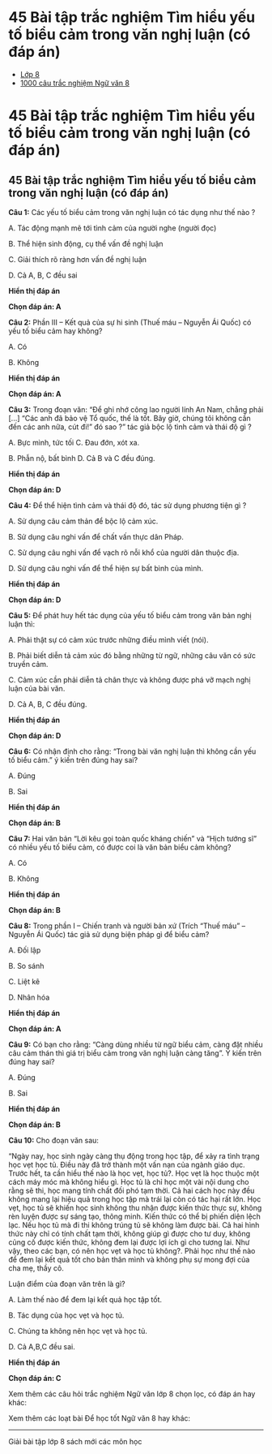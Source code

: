 # 45 Bài tập trắc nghiệm Tìm hiểu yếu tố biểu cảm trong văn nghị luận (có đáp án)

  * [Lớp 8](https://vietjack.com/series/lop-8.jsp)
  * [1000 câu trắc nghiệm Ngữ văn 8](https://vietjack.com/ngu-van-8/trac-nghiem-ngu-van-lop-8.jsp)



# 45 Bài tập trắc nghiệm Tìm hiểu yếu tố biểu cảm trong văn nghị luận (có đáp án)

## 45 Bài tập trắc nghiệm Tìm hiểu yếu tố biểu cảm trong văn nghị luận (có đáp án)

**Câu 1:** Các yếu tố biểu cảm trong văn nghị luận có tác dụng như thế nào ? 

A. Tác động mạnh mẽ tới tình cảm của người nghe (người đọc)

B. Thể hiện sinh động, cụ thể vấn đề nghị luận

C. Giải thích rõ ràng hơn vấn đề nghị luận

D. Cả A, B, C đều sai

**Hiển thị đáp án**

**Chọn đáp án: A**

**Câu 2:** Phần III – Kết quả của sự hi sinh (Thuế máu – Nguyễn Ái Quốc) có yếu tố biểu cảm hay không? 

A. Có 

B. Không

**Hiển thị đáp án**

**Chọn đáp án: A**

**Câu 3:** Trong đoạn văn: “Để ghi nhớ công lao người lính An Nam, chẳng phải [...] “Các anh đã bảo vệ Tổ quốc, thế là tốt. Bây giờ, chúng tôi không cần đến các anh nữa, cút đi!” đó sao ?” tác giả bộc lộ tình cảm và thái độ gì ? 

A. Bực mình, tức tối C. Đau đớn, xót xa.

B. Phẫn nộ, bất bình D. Cả B và C đều đúng. 

**Hiển thị đáp án**

**Chọn đáp án: D**

**Câu 4:** Để thể hiện tình cảm và thái độ đó, tác sử dụng phương tiện gì ? 

A. Sử dụng câu cảm thản để bộc lộ cảm xúc.

B. Sử dụng câu nghi vấn để chất vấn thực dân Pháp.

C. Sử dụng câu nghi vấn để vạch rõ nỗi khổ của người dân thuộc địa.

D. Sử dụng câu nghi vấn để thể hiện sự bất bình của mình.

**Hiển thị đáp án**

**Chọn đáp án: D**

**Câu 5:** Để phát huy hết tác dụng của yếu tố biểu cảm trong văn bản nghị luận thì: 

A. Phải thật sự có cảm xúc trước những điều mình viết (nói).

B. Phải biết diễn tả cảm xúc đó bằng những từ ngữ, những câu văn có sức truyền cảm.

C. Cảm xúc cần phải diễn tả chân thực và không được phá vỡ mạch nghị luận của bài văn.

D. Cả A, B, C đều đúng. 

**Hiển thị đáp án**

**Chọn đáp án: D**

**Câu 6:** Có nhận định cho rằng: “Trong bài văn nghị luận thì không cần yếu tố biểu cảm.” ý kiến trên đúng hay sai? 

A. Đúng 

B. Sai

**Hiển thị đáp án**

**Chọn đáp án: B**

**Câu 7:** Hai văn bản “Lời kêu gọi toàn quốc kháng chiến” và “Hịch tướng sĩ” có nhiều yếu tố biểu cảm, có được coi là văn bản biểu cảm không? 

A. Có 

B. Không 

**Hiển thị đáp án**

**Chọn đáp án: B**

**Câu 8:** Trong phần I – Chiến tranh và người bản xứ (Trích “Thuế máu” – Nguyễn Ái Quốc) tác giả sử dụng biện pháp gì để biểu cảm? 

A. Đối lập 

B. So sánh 

C. Liệt kê 

D. Nhân hóa 

**Hiển thị đáp án**

**Chọn đáp án: A**

**Câu 9:** Có bạn cho rằng: “Càng dùng nhiều từ ngữ biểu cảm, càng đặt nhiều câu cảm thán thì giá trị biểu cảm trong văn nghị luận càng tăng”. Ý kiến trên đúng hay sai? 

A. Đúng 

B. Sai 

**Hiển thị đáp án**

**Chọn đáp án: B**

**Câu 10:** Cho đoạn văn sau: 

“Ngày nay, học sinh ngày càng thụ động trong học tập, để xảy ra tình trạng học vẹt học tủ. Điều này đã trở thành một vấn nạn của ngành giáo dục. Trước hết, ta cần hiểu thế nào là học vẹt, học tủ?. Học vẹt là học thuộc một cách máy móc mà không hiểu gì. Học tủ là chỉ học một vài nội dung cho rằng sẽ thi, học mang tính chất đối phó tạm thời. Cả hai cách học này đều không mang lại hiệu quả trong học tập mà trái lại còn có tác hại rất lớn. Học vẹt, học tủ sẽ khiến học sinh không thu nhận được kiến thức thực sự, không rèn luyện được sự sáng tạo, thông minh. Kiến thức có thể bị phiến diện lệch lạc. Nếu học tủ mà đi thi không trúng tủ sẽ không làm được bài. Cả hai hình thức này chỉ có tính chất tạm thời, không giúp gì được cho tư duy, không củng cố được kiến thức, không đem lại được lợi ích gì cho tương lai. Như vậy, theo các bạn, có nên học vẹt và học tủ không?. Phải học như thế nào để đem lại kết quả tốt cho bản thân mình và không phụ sự mong đợi của cha mẹ, thầy cô.

Luận điểm của đoạn văn trên là gì?

A. Làm thế nào để đem lại kết quả học tập tốt.

B. Tác dụng của học vẹt và học tủ. 

C. Chúng ta không nên học vẹt và học tủ. 

D. Cả A,B,C đều sai.

**Hiển thị đáp án**

**Chọn đáp án: C**

Xem thêm các câu hỏi trắc nghiệm Ngữ văn lớp 8 chọn lọc, có đáp án hay khác:

Xem thêm các loạt bài Để học tốt Ngữ văn 8 hay khác:

* * *

Giải bài tập lớp 8 sách mới các môn học
